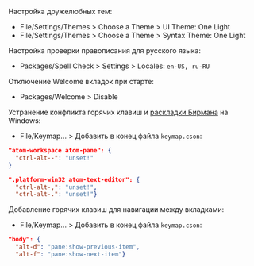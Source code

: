 Настройка дружелюбных тем:

* File/Settings/Themes > Choose a Theme > UI Theme: One Light
* File/Settings/Themes > Choose a Theme > Syntax Theme: One Light

Настройка проверки правописания для русского языка:

* Packages/Spell Check > Settings > Locales: `en-US, ru-RU`

Отключение Welcome вкладок при старте:

* Packages/Welcome > Disable

Устранение конфликта горячих клавиш и [раскладки Бирмана](http://ilyabirman.ru/projects/typography-layout/) на Windows:

* File/Keymap... > Добавить в конец файла `keymap.cson`:

``` json
"atom-workspace atom-pane": {
  "ctrl-alt--": "unset!"
}

".platform-win32 atom-text-editor": {
  "ctrl-alt-,": "unset!",
  "ctrl-alt-.": "unset!"}
```

Добавление горячих клавиш для навигации между вкладками:

* File/Keymap... > Добавить в конец файла `keymap.cson`:

``` json
"body": {
  "alt-d": "pane:show-previous-item",
  "alt-f": "pane:show-next-item"}
```
